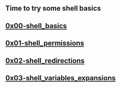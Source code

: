 ## Time to try some shell basics 


## [0x00-shell_basics](https://github.com/Maelabad/alx-system_engineering-devops/tree/main/0x00-shell_basics)


## [0x01-shell_permissions](https://github.com/Maelabad/alx-system_engineering-devops/tree/main/0x01-shell_permissions)


## [0x02-shell_redirections](https://github.com/Maelabad/alx-system_engineering-devops/tree/main/0x02-shell_redirections)


## [0x03-shell_variables_expansions](0x03-shell_variables_expansions)
